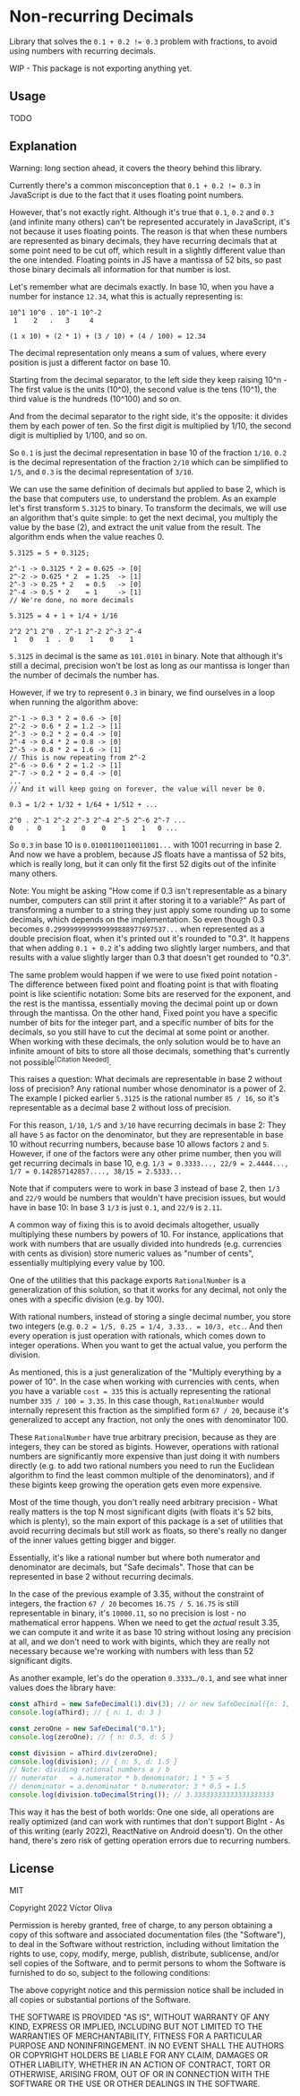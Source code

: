 # Non-recurring Decimals

Library that solves the `0.1 + 0.2 != 0.3` problem with fractions, to avoid using numbers with recurring decimals.

WIP - This package is not exporting anything yet.

## Usage

TODO

## Explanation

Warning: long section ahead, it covers the theory behind this library.

Currently there's a common misconception that `0.1 + 0.2 != 0.3` in JavaScript is due to the fact that it uses floating point numbers.

However, that's not exactly right. Although it's true that `0.1`, `0.2` and `0.3` (and infinite many others) can't be represented accurately in JavaScript, it's not because it uses floating points. The reason is that when these numbers are represented as binary decimals, they have recurring decimals that at some point need to be cut off, which result in a slightly different value than the one intended. Floating points in JS have a mantissa of 52 bits, so past those binary decimals all information for that number is lost.

Let's remember what are decimals exactly. In base 10, when you have a number for instance `12.34`, what this is actually representing is:

```
10^1 10^0 . 10^-1 10^-2
 1    2   .   3     4

(1 x 10) + (2 * 1) + (3 / 10) + (4 / 100) = 12.34
```

The decimal representation only means a sum of values, where every position is just a different factor on base 10.

Starting from the decimal separator, to the left side they keep raising 10^n - The first value is the units (10^0), the second value is the tens (10^1), the third value is the hundreds (10^100) and so on.

And from the decimal separator to the right side, it's the opposite: it divides them by each power of ten. So the first digit is multiplied by 1/10, the second digit is multiplied by 1/100, and so on.

So `0.1` is just the decimal representation in base 10 of the fraction `1/10`. `0.2` is the decimal representation of the fraction `2/10` which can be simplified to `1/5`, and `0.3` is the decimal representation of `3/10`.

We can use the same definition of decimals but applied to base 2, which is the base that computers use, to understand the problem. As an example let's first transform `5.3125` to binary. To transform the decimals, we will use an algorithm that's quite simple: to get the next decimal, you multiply the value by the base (2), and extract the unit value from the result. The algorithm ends when the value reaches 0.

```
5.3125 = 5 + 0.3125;

2^-1 -> 0.3125 * 2 = 0.625 -> [0]
2^-2 -> 0.625 * 2  = 1.25  -> [1]
2^-3 -> 0.25 * 2   = 0.5   -> [0]
2^-4 -> 0.5 * 2    = 1     -> [1]
// We're done, no more decimals

5.3125 = 4 + 1 + 1/4 + 1/16

2^2 2^1 2^0 . 2^-1 2^-2 2^-3 2^-4
 1   0   1  .  0    1    0    1
```

`5.3125` in decimal is the same as `101.0101` in binary. Note that although it's still a decimal, precision won't be lost as long as our mantissa is longer than the number of decimals the number has.

However, if we try to represent `0.3` in binary, we find ourselves in a loop when running the algorithm above:

```
2^-1 -> 0.3 * 2 = 0.6 -> [0]
2^-2 -> 0.6 * 2 = 1.2 -> [1]
2^-3 -> 0.2 * 2 = 0.4 -> [0]
2^-4 -> 0.4 * 2 = 0.8 -> [0]
2^-5 -> 0.8 * 2 = 1.6 -> [1]
// This is now repeating from 2^-2
2^-6 -> 0.6 * 2 = 1.2 -> [1]
2^-7 -> 0.2 * 2 = 0.4 -> [0]
...
// And it will keep going on forever, the value will never be 0.

0.3 = 1/2 + 1/32 + 1/64 + 1/512 + ...

2^0 . 2^-1 2^-2 2^-3 2^-4 2^-5 2^-6 2^-7 ...
0   .  0     1    0    0    1    1   0 ...
```

So `0.3` in base 10 is `0.01001100110011001...` with 1001 recurring in base 2. And now we have a problem, because JS floats have a mantissa of 52 bits, which is really long, but it can only fit the first 52 digits out of the infinite many others.

Note: You might be asking "How come if 0.3 isn't representable as a binary number, computers can still print it after storing it to a variable?" As part of transforming a number to a string they just apply some rounding up to some decimals, which depends on the implementation. So even though 0.3 becomes `0.2999999999999999888977697537...` when represented as a double precision float, when it's printed out it's rounded to "0.3". It happens that when adding `0.1 + 0.2` it's adding two slightly larger numbers, and that results with a value slightly larger than 0.3 that doesn't get rounded to "0.3".

The same problem would happen if we were to use fixed point notation - The difference between fixed point and floating point is that with floating point is like scientific notation: Some bits are reserved for the exponent, and the rest is the mantissa, essentially moving the decimal point up or down through the mantissa. On the other hand, Fixed point you have a specific number of bits for the integer part, and a specific number of bits for the decimals, so you still have to cut the decimal at some point or another. When working with these decimals, the only solution would be to have an infinite amount of bits to store all those decimals, something that's currently not possible<sup>[Citation Needed]</sup>.

This raises a question: What decimals are representable in base 2 without loss of precision? Any rational number whose denominator is a power of 2. The example I picked earlier `5.3125` is the rational number `85 / 16`, so it's representable as a decimal base 2 without loss of precision.

For this reason, `1/10`, `1/5` and `3/10` have recurring decimals in base 2: They all have `5` as factor on the denominator, but they are representable in base 10 without recurring numbers, because base 10 allows factors `2` and `5`. However, if one of the factors were any other prime number, then you will get recurring decimals in base 10, e.g. `1/3 = 0.3333..., 22/9 = 2.4444..., 1/7 = 0.142857142857...., 38/15 = 2.5333...`

Note that if computers were to work in base 3 instead of base 2, then `1/3` and `22/9` would be numbers that wouldn't have precision issues, but would have in base 10: In base 3 `1/3` is just `0.1`, and `22/9` is `2.11`.

A common way of fixing this is to avoid decimals altogether, usually multiplying these numbers by powers of 10. For instance, applications that work with numbers that are usually divided into hundreds (e.g. currencies with cents as division) store numeric values as "number of cents", essentially multiplying every value by 100.

One of the utilities that this package exports `RationalNumber` is a generalization of this solution, so that it works for any decimal, not only the ones with a specific division (e.g. by 100).

With rational numbers, instead of storing a single decimal number, you store two integers (e.g. `0.2 = 1/5, 0.25 = 1/4, 3.33.. = 10/3, etc.`. And then every operation is just operation with rationals, which comes down to integer operations. When you want to get the actual value, you perform the division.

As mentioned, this is a just generalization of the "Multiply everything by a power of 10". In the case when working with currencies with cents, when you have a variable `cost = 335` this is actually representing the rational number `335 / 100 = 3.35`. In this case though, `RationalNumber` would internally represent this fraction as the simplified form `67 / 20`, because it's generalized to accept any fraction, not only the ones with denominator 100.

These `RationalNumber` have true arbitrary precision, because as they are integers, they can be stored as bigints. However, operations with rational numbers are significantly more expensive than just doing it with numbers directly (e.g. to add two rational numbers you need to run the Euclidean algorithm to find the least common multiple of the denominators), and if these bigints keep growing the operation gets even more expensive.

Most of the time though, you don't really need arbitrary precision - What really matters is the top N most significant digits (with floats it's 52 bits, which is plenty), so the main export of this package is a set of utilities that avoid recurring decimals but still work as floats, so there's really no danger of the inner values getting bigger and bigger.

Essentially, it's like a rational number but where both numerator and denominator are decimals, but "Safe decimals". Those that can be represented in base 2 without recurring decimals.

In the case of the previous example of 3.35, without the constraint of integers, the fraction `67 / 20` becomes `16.75 / 5`. `16.75` is still representable in binary, it's `10000.11`, so no precision is lost - no mathematical error happens. When we need to get the _actual_ result 3.35, we can compute it and write it as base 10 string without losing any precision at all, and we don't need to work with bigints, which they are really not necessary because we're working with numbers with less than 52 significant digits.

As another example, let's do the operation `0.3333…/0.1`, and see what inner values does the library have:

```ts
const aThird = new SafeDecimal(1).div(3); // or new SafeDecimal({n: 1, d: 3})
console.log(aThird); // { n: 1, d: 3 }

const zeroOne = new SafeDecimal("0.1");
console.log(zeroOne); // { n: 0.5, d: 5 }

const division = aThird.div(zeroOne);
console.log(division); // { n: 5, d: 1.5 }
// Note: dividing rational numbers a / b
// numerator   = a.numerator * b.denominator; 1 * 5 = 5
// denominator = a.denominator * b.numerator; 3 * 0.5 = 1.5
console.log(division.toDecimalString()); // 3.33333333333333333333
```

This way it has the best of both worlds: One one side, all operations are really optimized (and can work with runtimes that don't support BigInt - As of this writing (early 2022), ReactNative on Android doesn't). On the other hand, there's zero risk of getting operation errors due to recurring numbers.

## License

MIT

Copyright 2022 Víctor Oliva

Permission is hereby granted, free of charge, to any person obtaining a copy of this software and associated documentation files (the "Software"), to deal in the Software without restriction, including without limitation the rights to use, copy, modify, merge, publish, distribute, sublicense, and/or sell copies of the Software, and to permit persons to whom the Software is furnished to do so, subject to the following conditions:

The above copyright notice and this permission notice shall be included in all copies or substantial portions of the Software.

THE SOFTWARE IS PROVIDED "AS IS", WITHOUT WARRANTY OF ANY KIND, EXPRESS OR IMPLIED, INCLUDING BUT NOT LIMITED TO THE WARRANTIES OF MERCHANTABILITY, FITNESS FOR A PARTICULAR PURPOSE AND NONINFRINGEMENT. IN NO EVENT SHALL THE AUTHORS OR COPYRIGHT HOLDERS BE LIABLE FOR ANY CLAIM, DAMAGES OR OTHER LIABILITY, WHETHER IN AN ACTION OF CONTRACT, TORT OR OTHERWISE, ARISING FROM, OUT OF OR IN CONNECTION WITH THE SOFTWARE OR THE USE OR OTHER DEALINGS IN THE SOFTWARE.
